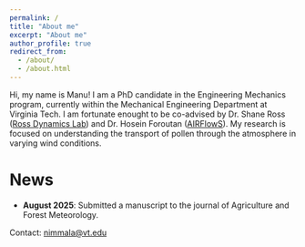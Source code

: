 ```yaml
---
permalink: /
title: "About me"
excerpt: "About me"
author_profile: true
redirect_from: 
  - /about/
  - /about.html
---
```


Hi, my name is Manu! I am a PhD candidate in the Engineering Mechanics program, currently within the Mechanical Engineering Department at Virginia Tech. I am fortunate enought to be co-advised by Dr. Shane Ross ([Ross Dynamics Lab](https://ross.aoe.vt.edu)) and Dr. Hosein Foroutan ([AIRFlowS](https://www.airflows.cee.vt.edu)). My research is focused on understanding the transport of pollen through the atmosphere in varying wind conditions. 

News
======
* **August 2025**: Submitted a manuscript to the journal of Agriculture and Forest Meteorology. 

Contact: nimmala@vt.edu
